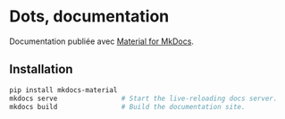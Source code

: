 # Dots, documentation


Documentation publiée avec [Material for MkDocs](https://squidfunk.github.io/mkdocs-material/).


## Installation

```Bash
pip install mkdocs-material
mkdocs serve				# Start the live-reloading docs server.
mkdocs build				# Build the documentation site.

```

